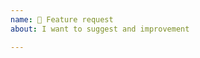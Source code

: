 ```yaml
---
name: 🚀 Feature request 
about: I want to suggest and improvement

---
```


<!-- Please, to suggest feature requests go to https://community.frontity.org/c/dev-talk-questions. Note that feature requests opened at Github might result in your issue being closed without further notice-->
